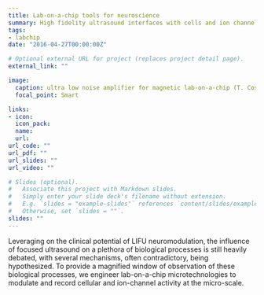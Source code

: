 ```yaml
---
title: Lab-on-a-chip tools for neuroscience
summary: High fidelity ultrasound interfaces with cells and ion channels.
tags:
- labchip
date: "2016-04-27T00:00:00Z"

# Optional external URL for project (replaces project detail page).
external_link: ""

image:
  caption: ultra low noise amplifier for magnetic lab-on-a-chip (T. Costa _et al_, TBioCAS 2016) 
  focal_point: Smart

links:
- icon: 
  icon_pack: 
  name: 
  url: 
url_code: ""
url_pdf: ""
url_slides: ""
url_video: ""

# Slides (optional).
#   Associate this project with Markdown slides.
#   Simply enter your slide deck's filename without extension.
#   E.g. `slides = "example-slides"` references `content/slides/example-slides.md`.
#   Otherwise, set `slides = ""`.
slides: ""
---
```


Leveraging on the clinical potential of LIFU neuromodulation, the influence of focused ultrasound on a plethora of biological processes is still heavily debated, with several mechanisms, often contradictory, being hypothesized. To provide a magnified window of observation of these biological processes, we engineer lab-on-a-chip microtechnologies to modulate and record cellular and ion-channel activity at the micro-scale.
